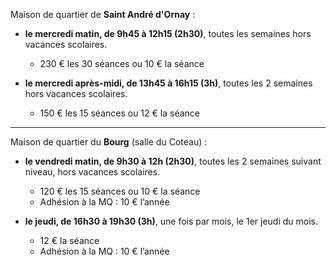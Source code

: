 
Maison de quartier de **Saint André d'Ornay** :

* __le mercredi matin, de 9h45 à 12h15 (2h30)__, toutes les semaines hors vacances scolaires.
	- 230 € les 30 séances ou 10 € la séance

* __le mercredi après-midi, de 13h45 à 16h15 (3h)__, toutes les 2 semaines hors vacances scolaires.
	- 150 € les 15 séances ou 12 € la séance

---
Maison de quartier du **Bourg** (salle du Coteau) :

* __le vendredi matin, de 9h30 à 12h (2h30)__, toutes les 2 semaines suivant niveau, hors vacances scolaires.
	- 120 € les 15 séances ou 10 € la séance
	- Adhésion à la MQ : 10 € l’année

* __le jeudi, de 16h30 à 19h30 (3h)__, une fois par mois, le 1er jeudi du mois.
	- 12 € la séance
	- Adhésion à la MQ : 10 € l’année
